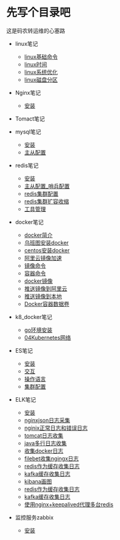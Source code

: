 # 先写个目录吧

这是码农转运维的心塞路

* linux笔记

  * [linux基础命令](linux/commond.md)
  * [linux时间](linux/time_synchronism.md)
  * [linux系统优化](linux/majorzation.md)
  * [linux磁盘分区](linux/Disk_partition.md)
* Nginx笔记
  
    * [安装](nginx/install.md)
* Tomact笔记
* mysql笔记
  * [安装](mysql/install.md)
  * [主从配置](mysql/MySQL_Replication.md)
* redis笔记
  * [安装](redis/安装.md)
  * [主从配置_哨兵配置](redis/主从配置_哨兵.md)
  * [redis集群配置](redis/集群.md)
  * [redis集群扩容收缩](redis/集群扩容收缩.md)
  * [工具管理](redis/工具管理.md)
* docker笔记

  * [docker简介](cloud_learn/docker_introduce.md)
  * [乌班图安装docker](cloud_learn/docker_install_on_ubuntu.md)
  * [centos安装docker](cloud_learn/docker_install_on_centos.md)
  * [阿里云镜像加速](cloud_learn/aliyun_images_speed_up.md)
  * [镜像命令](cloud_learn/docker_commond_images.md)
  * [容器命令](cloud_learn/docker_commond_containers.md)
  * [docker镜像](cloud_learn/docker_images.md)
  * [推送镜像到阿里云](cloud_learn/docker_push_aliyun.md)
  * [推送镜像到本地](cloud_learn/docker_push_local.md)
  * [Docker容器数据卷](cloud_learn/docker_valumes.md)

* k8_docker笔记
    * [go环境安装](cloud_learn/go_install.md)
    * [04Kubernetes网络](cloud_learn/k8s/k8s_network.md)
* ES笔记
  * [安装](es/install.md)
  * [交互](es/head插件交互.md)
  * [操作语言](es/dml.md)
  * [集群配置](es/集群.md)
* ELK笔记
    * [安装](elk/安装.md)
    * [nginxjson日志采集](elk/nginx_log_json.md)
    * [nginix正常日志和错误日志](elk/nginx_success_error_log.md)
    * [tomcat日志收集](elk/tomcat_log_cat.md)
    * [java多行日志收集](elk/java_log.md)  
    * [收集docker日志](elk/docker_log.md)
    * [filebet收集ngingx日志](elk/filebeat_modules_get_ngingx_simple_log.md)
    * [redis作为缓存收集日志](elk/redis_cat_log.md)
    * [kafka缓存收集日志](elk/kafka缓存收集日志.md)
    * [kibana画图](elk/kibana_draw_dashboard.md)
    * [redis作为缓存收集日志](elk/redis_cat_log.md)
    * [kafka缓存收集日志](elk/kafka缓存收集日志.md)
    * [使用nginx+keepalived代理多台redis](elk/nginx_keepalived_redis.md)
* 监控服务zabbix
  
  * [安装](zabbix/install.md)
